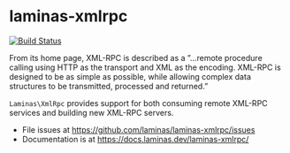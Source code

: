 # laminas-xmlrpc

[![Build Status](https://github.com/laminas/laminas-xmlrpc/workflows/Continuous%20Integration/badge.svg)](https://github.com/laminas/laminas-xmlrpc/actions?query=workflow%3A"Continuous+Integration")

From its home page, XML-RPC is described as a ”...remote procedure calling using
HTTP as the transport and XML as the encoding. XML-RPC is designed to be as
simple as possible, while allowing complex data structures to be transmitted,
processed and returned.”

`Laminas\XmlRpc` provides support for both consuming remote XML-RPC services and
building new XML-RPC servers.

- File issues at https://github.com/laminas/laminas-xmlrpc/issues
- Documentation is at https://docs.laminas.dev/laminas-xmlrpc/
